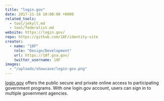 ```yaml
---
title: "login.gov"
date: 2017-11-16 10:00:00 +0000
related_tools:
  - tool/jekyll.md
  - tool/federalist.md
website: https://login.gov/
repo: https://github.com/18F/identity-site
creator:
  - name: "18F"
    role: "Design/Development"
    url: https://18f.gsa.gov/
    twitter_username: 18F
images:
  - "/uploads/showcase/login-gov.png"
---
```


[login.gov](https://login.gov/) offers the public secure and private online access to participating government programs. With one login.gov account, users can sign in to multiple government agencies.
